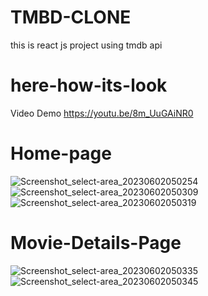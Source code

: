 # TMBD-CLONE
this is react js project using tmdb api 
# here-how-its-look 
Video Demo
https://youtu.be/8m_UuGAiNR0
# Home-page
![Screenshot_select-area_20230602050254](https://github.com/Aakash-Kashyap24/TMBD-CLONE/assets/110857134/15b0d13c-990e-4d96-9a88-3bc878833cd4)
![Screenshot_select-area_20230602050309](https://github.com/Aakash-Kashyap24/TMBD-CLONE/assets/110857134/5cb4c727-e73a-42f3-a020-53d52aaf50c7)
![Screenshot_select-area_20230602050319](https://github.com/Aakash-Kashyap24/TMBD-CLONE/assets/110857134/86f0d830-f081-4a07-9d38-a44d33465e1b)

# Movie-Details-Page
![Screenshot_select-area_20230602050335](https://github.com/Aakash-Kashyap24/TMBD-CLONE/assets/110857134/2f1054f8-6a64-43a0-9278-00dc0a7c38b7)
![Screenshot_select-area_20230602050345](https://github.com/Aakash-Kashyap24/TMBD-CLONE/assets/110857134/d683de99-e378-45c3-8f00-6cd8d358a229)
